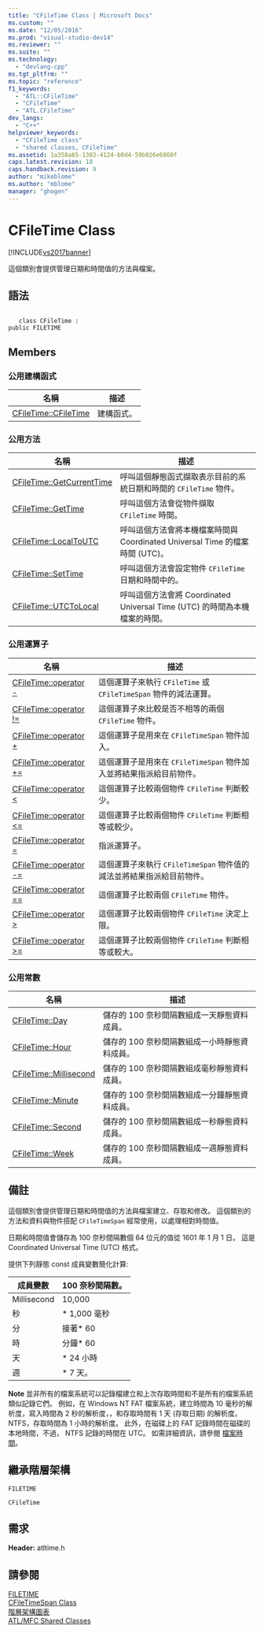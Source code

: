 ```yaml
---
title: "CFileTime Class | Microsoft Docs"
ms.custom: ""
ms.date: "12/05/2016"
ms.prod: "visual-studio-dev14"
ms.reviewer: ""
ms.suite: ""
ms.technology: 
  - "devlang-cpp"
ms.tgt_pltfrm: ""
ms.topic: "reference"
f1_keywords: 
  - "ATL::CFileTime"
  - "CFileTime"
  - "ATL.CFileTime"
dev_langs: 
  - "C++"
helpviewer_keywords: 
  - "CFileTime class"
  - "shared classes, CFileTime"
ms.assetid: 1a358a65-1383-4124-b0d4-59b026e6860f
caps.latest.revision: 18
caps.handback.revision: 9
author: "mikeblome"
ms.author: "mblome"
manager: "ghogen"
---
```

# CFileTime Class
[!INCLUDE[vs2017banner](../../assembler/inline/includes/vs2017banner.md)]

這個類別會提供管理日期和時間值的方法與檔案。  
  
## 語法  
  
```  
  
   class CFileTime :   
public FILETIME  
```  
  
## Members  
  
### 公用建構函式  
  
|名稱|描述|  
|--------|--------|  
|[CFileTime::CFileTime](../Topic/CFileTime::CFileTime.md)|建構函式。|  
  
### 公用方法  
  
|名稱|描述|  
|--------|--------|  
|[CFileTime::GetCurrentTime](../Topic/CFileTime::GetCurrentTime.md)|呼叫這個靜態函式擷取表示目前的系統日期和時間的 `CFileTime` 物件。|  
|[CFileTime::GetTime](../Topic/CFileTime::GetTime.md)|呼叫這個方法會從物件擷取 `CFileTime` 時間。|  
|[CFileTime::LocalToUTC](../Topic/CFileTime::LocalToUTC.md)|呼叫這個方法會將本機檔案時間與 Coordinated Universal Time 的檔案時間 \(UTC\)。|  
|[CFileTime::SetTime](../Topic/CFileTime::SetTime.md)|呼叫這個方法會設定物件 `CFileTime` 日期和時間中的。|  
|[CFileTime::UTCToLocal](../Topic/CFileTime::UTCToLocal.md)|呼叫這個方法會將 Coordinated Universal Time \(UTC\) 的時間為本機檔案的時間。|  
  
### 公用運算子  
  
|名稱|描述|  
|--------|--------|  
|[CFileTime::operator \-](../Topic/CFileTime::operator%20-.md)|這個運算子來執行 `CFileTime` 或 `CFileTimeSpan` 物件的減法運算。|  
|[CFileTime::operator \!\=](../Topic/CFileTime::operator%20!=.md)|這個運算子來比較是否不相等的兩個 `CFileTime` 物件。|  
|[CFileTime::operator \+](../Topic/CFileTime::operator%20+.md)|這個運算子是用來在 `CFileTimeSpan` 物件加入。|  
|[CFileTime::operator \+\=](../Topic/CFileTime::operator%20+=.md)|這個運算子是用來在 `CFileTimeSpan` 物件加入並將結果指派給目前物件。|  
|[CFileTime::operator \<](../Topic/CFileTime::operator%20%3C.md)|這個運算子比較兩個物件 `CFileTime` 判斷較少。|  
|[CFileTime::operator \<\=](../Topic/CFileTime::operator%20%3C=.md)|這個運算子比較兩個物件 `CFileTime` 判斷相等或較少。|  
|[CFileTime::operator \=](../Topic/CFileTime::operator%20=.md)|指派運算子。|  
|[CFileTime::operator \-\=](../Topic/CFileTime::operator%20-=.md)|這個運算子來執行 `CFileTimeSpan` 物件值的減法並將結果指派給目前物件。|  
|[CFileTime::operator \=\=](../Topic/CFileTime::operator%20==.md)|這個運算子比較兩個 `CFileTime` 物件。|  
|[CFileTime::operator \>](../Topic/CFileTime::operator%20%3E.md)|這個運算子比較兩個物件 `CFileTime` 決定上限。|  
|[CFileTime::operator \>\=](../Topic/CFileTime::operator%20%3E=.md)|這個運算子比較兩個物件 `CFileTime` 判斷相等或較大。|  
  
### 公用常數  
  
|名稱|描述|  
|--------|--------|  
|[CFileTime::Day](../Topic/CFileTime::Day.md)|儲存的 100 奈秒間隔數組成一天靜態資料成員。|  
|[CFileTime::Hour](../Topic/CFileTime::Hour.md)|儲存的 100 奈秒間隔數組成一小時靜態資料成員。|  
|[CFileTime::Millisecond](../Topic/CFileTime::Millisecond.md)|儲存的 100 奈秒間隔數組成毫秒靜態資料成員。|  
|[CFileTime::Minute](../Topic/CFileTime::Minute.md)|儲存的 100 奈秒間隔數組成一分鐘靜態資料成員。|  
|[CFileTime::Second](../Topic/CFileTime::Second.md)|儲存的 100 奈秒間隔數組成一秒靜態資料成員。|  
|[CFileTime::Week](../Topic/CFileTime::Week.md)|儲存的 100 奈秒間隔數組成一週靜態資料成員。|  
  
## 備註  
 這個類別會提供管理日期和時間值的方法與檔案建立、存取和修改。  這個類別的方法和資料與物件搭配 `CFileTimeSpan` 經常使用，以處理相對時間值。  
  
 日期和時間值會儲存為 100 奈秒間隔數個 64 位元的值從 1601 年 1 月 1 日。  這是 Coordinated Universal Time \(UTC\) 格式。  
  
 提供下列靜態 const 成員變數簡化計算:  
  
|成員變數|100 奈秒間隔數。|  
|----------|----------------|  
|Millisecond|10,000|  
|秒|\* 1,000 毫秒|  
|分|接著\* 60|  
|時|分鐘\* 60|  
|天|\* 24 小時|  
|週|\* 7 天。|  
  
 **Note** 並非所有的檔案系統可以記錄檔建立和上次存取時間和不是所有的檔案系統類似記錄它們。  例如，在 Windows NT FAT 檔案系統，建立時間為 10 毫秒的解析度，寫入時間為 2 秒的解析度，，和存取時間有 1 天 \(存取日期\) 的解析度。  NTFS，存取時間為 1 小時的解析度。  此外，在磁碟上的 FAT 記錄時間在磁碟的本地時間，不過， NTFS 記錄的時間在 UTC。  如需詳細資訊，請參閱 [檔案時間](http://msdn.microsoft.com/library/windows/desktop/ms724290)。  
  
## 繼承階層架構  
 `FILETIME`  
  
 `CFileTime`  
  
## 需求  
 **Header:** atltime.h  
  
## 請參閱  
 [FILETIME](http://msdn.microsoft.com/library/windows/desktop/ms724284)   
 [CFileTimeSpan Class](../../atl-mfc-shared/reference/cfiletimespan-class.md)   
 [階層架構圖表](../../mfc/hierarchy-chart.md)   
 [ATL\/MFC Shared Classes](../../atl-mfc-shared/atl-mfc-shared-classes.md)
